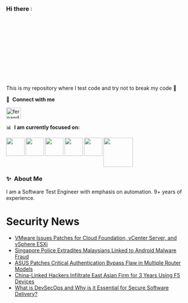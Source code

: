 ### Hi there <a href="https://www.gautamkrishnar.com/"><img src="https://media.giphy.com/media/hvRJCLFzcasrR4ia7z/giphy.gif" width="5%"></a>
This is my repository where I test code and try not to break my code :rofl:

🔗 &nbsp;**Connect with me**
<p align="left">
<a href="https://linkedin.com/in/fernandorlcruz" target="blank"><img align="center" src="https://raw.githubusercontent.com/rahuldkjain/github-profile-readme-generator/master/src/images/icons/Social/linked-in-alt.svg" alt="fernando cruz" height="30" width="40" /></a>
  
📊 &nbsp;**I am currently focused on:**

<img align="left" width='50' height='50' src="https://cdn.jsdelivr.net/gh/devicons/devicon/icons/python/python-original-wordmark.svg" />
<img align="left" width='50' height='50' src="https://cdn.jsdelivr.net/gh/devicons/devicon/icons/csharp/csharp-original.svg" />
<img align="left" width='50' height='50' src="https://cdn.jsdelivr.net/gh/devicons/devicon/icons/jenkins/jenkins-original.svg" />
<img align="left" width='50' height='50' src="https://specflow.org/wp-content/uploads/2021/05/SpecFlow-Icon.png" />
<img align="left" width='50' height='50' src="https://www.svgrepo.com/show/306098/githubactions.svg" />
<img width='80' height='80' src="https://cdn2.vectorstock.com/i/1000x1000/64/81/security-testing-concept-icon-safety-audit-key-vector-29166481.jpg" />
          
          
  
### ✨&nbsp; About Me

I am a Software Test Engineer with emphasis on automation. 9+ years of experience.

# Security News
<!-- BLOG-POST-LIST:START -->
- [VMware Issues Patches for Cloud Foundation, vCenter Server, and vSphere ESXi](https://thehackernews.com/2024/06/vmware-issues-patches-for-cloud.html)
- [Singapore Police Extradites Malaysians Linked to Android Malware Fraud](https://thehackernews.com/2024/06/singapore-police-extradites-malaysians.html)
- [ASUS Patches Critical Authentication Bypass Flaw in Multiple Router Models](https://thehackernews.com/2024/06/asus-patches-critical-authentication.html)
- [China-Linked Hackers Infiltrate East Asian Firm for 3 Years Using F5 Devices](https://thehackernews.com/2024/06/china-linked-hackers-infiltrate-east.html)
- [What is DevSecOps and Why is it Essential for Secure Software Delivery?](https://thehackernews.com/2024/06/what-is-devsecops-and-why-is-it.html)
<!-- BLOG-POST-LIST:END -->
